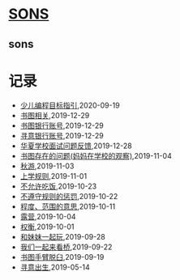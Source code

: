 # [SONS](https://wongoo.github.io/sons)

## sons
# 记录
* [少儿编程目标指引](/programming/programming_teach_guide),2020-09-19
* [书图相关](/shutu/shutu-links),2019-12-29
* [书图银行账号](/shutu/shutu-bank-account),2019-12-29
* [寻意银行账号](/xunyi/xunyi-bank-account),2019-12-29
* [华夏学校面试问题反馈](/shutu/2019/20191228-mingde-interview),2019-12-28
* [书图存在的问题(妈妈在学校的观察)](/shutu/2019/20191104-problem-in-school),2019-11-04
* [秋游](/shutu/2019/20191103-autumn-travel),2019-11-03
* [上学规则](/shutu/2019/20191101-rules-in-school),2019-11-01
* [不允许吃饭](/shutu/2019/20191023-not-allow-to-eat),2019-10-23
* [不遵守规则的惩罚](/shutu/2019/20191022-punishment),2019-10-22
* [程度、范围的意思](/shutu/2019/20191011-level-and-scope),2019-10-11
* [露营](/shutu/2019/20191004-camping),2019-10-04
* [权衡](/shutu/2019/20191001-judge),2019-10-01
* [和妹妹一起玩](/shutu/2019/20190928-play-with-sister),2019-09-28
* [我们一起来看桥](/shutu/2019/20190922-bridge),2019-09-22
* [书图手臂脱臼](/shutu/2019/20190919-arm-broken),2019-09-19
* [寻意出生](/xunyi/2019/20190528-the-birth-of-xunyi),2019-05-14
